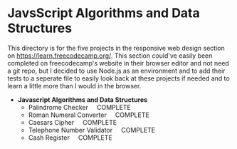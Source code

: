 # JavsScript Algorithms and Data Structures

This directory is for the five projects in the responsive web design section on https://learn.freecodecamp.org/. This section
could've easily been completed on freecodecamp's website in their browser editor and not need a git repo, but I decided to
use Node.js as an environment and to add their tests to a seperate file to easily look back at these projects if needed and to learn a little more
than I would in the browser. 

- **Javascript Algorithms and Data Structures**
  - Palindrome Checker			&nbsp;&nbsp;&nbsp;&nbsp;COMPLETE
  - Roman Numeral Converter		&nbsp;&nbsp;&nbsp;&nbsp;COMPLETE
  - Caesars Cipher				&nbsp;&nbsp;&nbsp;&nbsp;COMPLETE
  - Telephone Number Validator	&nbsp;&nbsp;&nbsp;&nbsp;COMPLETE
  - Cash Register				&nbsp;&nbsp;&nbsp;&nbsp;COMPLETE
